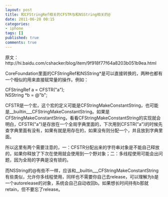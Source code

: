 ```yaml
---
layout: post
title: 和CFStringRef相关的CFSTR与和NSString相关的@
date: 2011-06-28 00:15
categories:
- iphone
tags: []
published: true
comments: true
---
```

<p><p>原文：http://hi.baidu.com/cshacker/blog/item/9f918f77f64a8203b051b9ea.html</p>
<p>CoreFoundation里面的CFStringRef和NSString*是可以直接转换的，两种也都有一个相似的用来直接赋常量的操作。例如：</p>
<p>CFStringRef a = CFSTR("a");<br />NSString *b = @"b";</p>
<p>CFSTR是一个宏，这个宏的定义可能是CFStringMakeConstantString，也可能是__builtin___CFStringMakeConstantString。如果是CFStringMakeConstantString，看看CFStringMakeConstantString的实现就会明白，CFSTR("a")是存放在一个全局字典里面的，下次用到CFSTR("a")的时候先查字典里面有没有，如果有就是用存在的，如果没有则分配一个，并且放到字典里面。</p>
<p>所以这里有两个需要注意的，一：CFSTR分配出来的字符串对象是不能自己释放的，如果你释放了下次在使用就会使用到一个野对象；二：多线程使用可能会出问题，因为全局的字典是没有锁的。</p>
<p>而NSString的@有些不一样，应该和__builtin___CFStringMakeConstantString有些类似，允许你多线程使用，同样也不需要你自己去release，可以理解为b是一个autorelease的对象，系统会自己自动收回b。如果想长时间持有b那就retain，但不要忘了release。</p></p>
